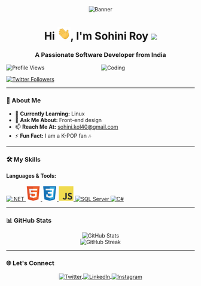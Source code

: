 <div align="center">
  <img src="https://media.giphy.com/media/xT9IgzoKnwFNmISR8I/giphy.gif" alt="Banner" width="20%">
</div>

<h1 align="center">Hi <img src="https://github.com/1999AZZAR/1999AZZAR/blob/main/resources/img/waving.gif" width="35">, I'm Sohini Roy <img src="https://media.giphy.com/media/12oufCB0MyZ1Go/giphy.gif" width="40"></h1>
<h3 align="center">A Passionate Software Developer from India</h3>
<img align="right" alt="Coding" width="250" src="https://camo.githubusercontent.com/691cdc5f9c4dc0e88650b97d480af9237d9422963bd1184f95e00087d3aa8bbd/68747470733a2f2f692e696d6775722e636f6d2f72486c456444712e676966">

<p align="left">
  <img src="https://komarev.com/ghpvc/?username=sohini112&label=PROFILE+VIEWS&color=ff69b4&style=plastic" alt="Profile Views" />
</p>

<p align="left">
  <a href="https://twitter.com/sohinir02904469" target="blank">
    <img src="https://img.shields.io/twitter/follow/sohinir02904469?logo=twitter&color=ff69b4&style=plastic" alt="Twitter Followers" />
  </a>
</p>

---

### 🌱 About Me

- 🌱 **Currently Learning:** Linux  
- 💬 **Ask Me About:** Front-end design  
- 📫 **Reach Me At:** [sohini.kol40@gmail.com](mailto:sohini.kol40@gmail.com)  
- ⚡ **Fun Fact:** I am a K-POP fan 🎶  

---

### 🛠 My Skills

#### **Languages & Tools:**
<p align="left">
  <a href="https://dotnet.microsoft.com/" target="_blank" rel="noreferrer"> 
    <img src="https://img.icons8.com/fluency/48/000000/net-framework.png" alt=".NET" width="40" height="40"/> 
  </a>
  <a href="https://www.w3.org/html/" target="_blank" rel="noreferrer"> 
    <img src="https://raw.githubusercontent.com/devicons/devicon/master/icons/html5/html5-original.svg" alt="HTML5" width="40" height="40"/> 
  </a>
  <a href="https://www.w3schools.com/css/" target="_blank" rel="noreferrer"> 
    <img src="https://raw.githubusercontent.com/devicons/devicon/master/icons/css3/css3-original.svg" alt="CSS3" width="40" height="40"/> 
  </a>
  <a href="https://www.javascript.com/" target="_blank" rel="noreferrer"> 
    <img src="https://raw.githubusercontent.com/devicons/devicon/master/icons/javascript/javascript-original.svg" alt="JavaScript" width="40" height="40"/> 
  </a>
  <a href="https://learn.microsoft.com/en-us/sql/" target="_blank" rel="noreferrer"> 
    <img src="https://img.icons8.com/color/48/000000/sql.png" alt="SQL Server" width="40" height="40"/>
  </a>
  <a href="https://learn.microsoft.com/en-us/dotnet/csharp/" target="_blank" rel="noreferrer"> 
    <img src="https://img.icons8.com/color/48/000000/c-sharp-logo.png" alt="C#" width="40" height="40"/> 
  </a>
</p>

---

### 📊 GitHub Stats

<p align="center">
  <img src="https://github-readme-stats.vercel.app/api?username=sohini112&include_all_commits=true&count_private=true&show_icons=true&line_height=20&title_color=7A7ADB&icon_color=2234AE&text_color=D3D3D3&bg_color=0,000000,130F40&locale=en" alt="GitHub Stats">
  <br />
  <img src="https://github-readme-streak-stats.herokuapp.com?user=sohini112&theme=algolia&date_format=M%20j%5B%2C%20Y%5D&border=FFFEFE" alt="GitHub Streak">
</p>

---

### 🌐 Let's Connect

<p align="center">
  <a href="https://twitter.com/sohinir02904469" target="_blank" rel="noopener noreferrer">
    <img align="center" src="https://img.icons8.com/clouds/48/000000/twitter-circled.png" alt="Twitter" />
  </a>
  <a href="https://www.linkedin.com/in/sohini-roy-b8b8921b6/" target="_blank" rel="noopener noreferrer">
    <img align="center" src="https://img.icons8.com/clouds/48/000000/linkedin.png" alt="LinkedIn" />
  </a>
  <a href="https://www.instagram.com/sohini_roy98/" target="_blank" rel="noopener noreferrer">
    <img align="center" src="https://img.icons8.com/clouds/48/000000/instagram-new.png" alt="Instagram" />
  </a>
  <a href="mailto:sohini.kol40@gmail.com" target="_blank" rel="
